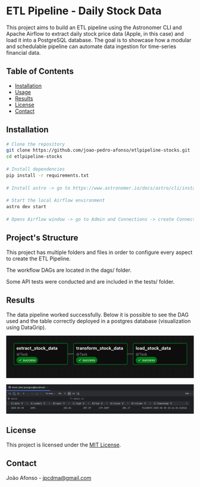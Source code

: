 # ETL Pipeline - Daily Stock Data

This project aims to build an ETL pipeline using the Astronomer CLI and Apache Airflow to extract daily stock price data (Apple, in this case) and load it into a PostgreSQL database. The goal is to showcase how a modular and schedulable pipeline can automate data ingestion for time-series financial data.

## Table of Contents

- [Installation](#installation)
- [Usage](#usage)
- [Results](#results)
- [License](#license)
- [Contact](#contact)

## Installation

```bash
# Clone the repository
git clone https://github.com/joao-pedro-afonso/etlpipeline-stocks.git
cd etlpipeline-stocks

# Install dependencies
pip install -r requirements.txt

# Install astro -> go to https://www.astronomer.io/docs/astro/cli/install-cli

# Start the local Airflow environment
astro dev start

# Opens Airflow window -> go to Admin and Connections -> create Connections to APIs and Database
```

## Project's Structure

This project has multiple folders and files in order to configure every aspect to create the ETL Pipeline.

The workflow DAGs are located in the dags/ folder.

Some API tests were conducted and are included in the tests/ folder.

## Results

The data pipeline worked successfully. Below it is possible to see the DAG used and the table correctly deployed in a postgres database (visualization using DataGrip).

![DAG](./images/dag.png)

![TABLE](./images/table.png)


## License

This project is licensed under the [MIT License](LICENSE).

## Contact

João Afonso - [jpcdma@gmail.com](mailto:jpcdma@gmail.com)
